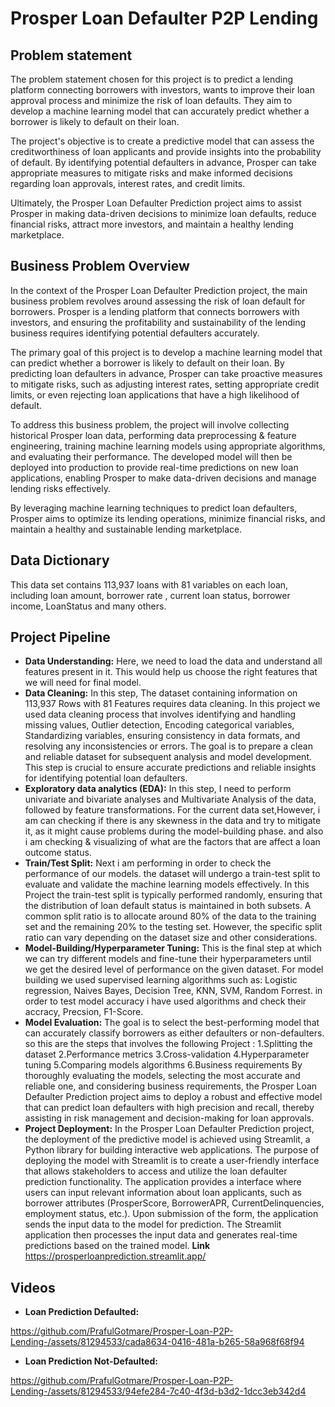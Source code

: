 # Prosper Loan Defaulter P2P Lending 

## Problem statement 

The problem statement chosen for this project is to predict a lending platform connecting borrowers with investors, wants to improve their loan approval process and minimize the risk of loan defaults. They aim to develop a machine learning model that can accurately predict whether a borrower is likely to default on their loan.

The project's objective is to create a predictive model that can assess the creditworthiness of loan applicants and provide insights into the probability of default. By identifying potential defaulters in advance, Prosper can take appropriate measures to mitigate risks and make informed decisions regarding loan approvals, interest rates, and credit limits.

Ultimately, the Prosper Loan Defaulter Prediction project aims to assist Prosper in making data-driven decisions to minimize loan defaults, reduce financial risks, attract more investors, and maintain a healthy lending marketplace.

## Business Problem Overview

In the context of the Prosper Loan Defaulter Prediction project, the main business problem revolves around assessing the risk of loan default for borrowers. Prosper is a lending platform that connects borrowers with investors, and ensuring the profitability and sustainability of the lending business requires identifying potential defaulters accurately.

The primary goal of this project is to develop a machine learning model that can predict whether a borrower is likely to default on their loan. By predicting loan defaulters in advance, Prosper can take proactive measures to mitigate risks, such as adjusting interest rates, setting appropriate credit limits, or even rejecting loan applications that have a high likelihood of default.

To address this business problem, the project will involve collecting historical Prosper loan data, performing data preprocessing & feature engineering, training machine learning models using appropriate algorithms, and evaluating their performance. The developed model will then be deployed into production to provide real-time predictions on new loan applications, enabling Prosper to make data-driven decisions and manage lending risks effectively.

By leveraging machine learning techniques to predict loan defaulters, Prosper aims to optimize its lending operations, minimize financial risks, and maintain a healthy and sustainable lending marketplace.

## Data Dictionary

This data set contains 113,937 loans with 81 variables on each loan, including loan amount, borrower rate , current loan status, borrower income, LoanStatus and many others.

## Project Pipeline

- **Data Understanding:** Here, we need to load the data and understand all features present in it. This would help us choose the right features that we will need for final model.
- **Data Cleaning:** In this step, The dataset containing information on 113,937 Rows with 81 Features requires data cleaning. In this project we used data cleaning process that involves identifying and handling missing values, Outlier detection, Encoding categorical variables, Standardizing variables, ensuring consistency in data formats, and resolving any inconsistencies or errors. The goal is to prepare a clean and reliable dataset for subsequent analysis and model development. This step is crucial to ensure accurate predictions and reliable insights for identifying potential loan defaulters.
- **Exploratory data analytics (EDA):** In this step, I need to perform univariate and bivariate analyses and Multivariate Analysis of the data, followed by feature transformations. For the current data set,However, i am can checking if there is any skewness in the data and try to mitigate it, as it might cause problems during the model-building phase. and also i am checking & visualizing of what are the factors that are affect a loan outcome status.
- **Train/Test Split:** Next i am performing in order to check the performance of our models. the dataset will undergo a train-test split to evaluate and validate the machine learning models effectively. 
In this Project the train-test split is typically performed randomly, ensuring that the distribution of loan default status is maintained in both subsets. A common split ratio is to allocate around 80% of the data to the training set and the remaining 20% to the testing set. However, the specific split ratio can vary depending on the dataset size and other considerations.
- **Model-Building/Hyperparameter Tuning:** This is the final step at which we can try different models and fine-tune their hyperparameters until we get the desired level of performance on the given dataset. For model building we used supervised learning algorithms such as: Logistic regression, Naives Bayes, Decision Tree, KNN, SVM, Random Forrest.
in order to test model accuracy i have used algorithms and check their accracy, Precsion, F1-Score.
- **Model Evaluation:** The goal is to select the best-performing model that can accurately classify borrowers as either defaulters or non-defaulters. so this are the steps that  involves the following Project :
      1.Splitting the dataset
      2.Performance metrics
      3.Cross-validation
      4.Hyperparameter tuning
      5.Comparing models algorithms
      6.Business requirements
By thoroughly evaluating the models, selecting the most accurate and reliable one, and considering business requirements, the Prosper Loan Defaulter Prediction project aims to deploy a robust and effective model that can predict loan defaulters with high precision and recall, thereby assisting in risk management and decision-making for loan approvals.
- **Project Deployment:** In the Prosper Loan Defaulter Prediction project, the deployment of the predictive model is achieved using Streamlit, a Python library for building interactive web applications. The purpose of deploying the model with Streamlit is to create a user-friendly interface that allows stakeholders to access and utilize the loan defaulter prediction functionality.
The application provides a interface where users can input relevant information about loan applicants, such as borrower attributes (ProsperScore, BorrowerAPR, CurrentDelinquencies, employment status, etc.). Upon submission of the form, the application sends the input data to the model for prediction. The Streamlit application then processes the input data and generates real-time predictions based on the trained model.
**Link** https://prosperloanprediction.streamlit.app/

## Videos
- **Loan Prediction Defaulted:**

https://github.com/PrafulGotmare/Prosper-Loan-P2P-Lending-/assets/81294533/cada8634-0416-481a-b265-58a968f68f94

- **Loan Prediction Not-Defaulted:**

https://github.com/PrafulGotmare/Prosper-Loan-P2P-Lending-/assets/81294533/94efe284-7c40-4f3d-b3d2-1dcc3eb342d4


